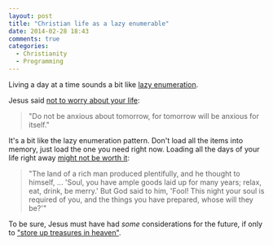 ```yaml
---
layout: post
title: "Christian life as a lazy enumerable"
date: 2014-02-28 18:43
comments: true
categories:
  - Christianity
  - Programming
---
```


Living a day at a time sounds a bit like [lazy enumeration](http://ruby-doc.org/core-2.0/Enumerable.html#method-i-lazy).

<!-- more -->

Jesus said [not to worry about your life](http://www.esvbible.org/Matthew%2B6%253A25-34/):

> "Do not be anxious about tomorrow, for tomorrow will be anxious for itself."

It's a bit like the lazy enumeration pattern. Don't load all the items into memory, just load the one you need right now. Loading all the days of your life right away [might not be worth it](http://www.esvbible.org/Luke%2B12%253A13-21/):

> "The land of a rich man produced plentifully, and he thought to himself, ...  'Soul, you have ample goods laid up for many years; relax, eat, drink, be merry.' But God said to him, 'Fool! This night your soul is required of you, and the things you have prepared, whose will they be?'"

To be sure, Jesus must have had _some_ considerations for the future, if only to ["store up treasures in heaven"](http://www.esvbible.org/Matthew%2B6%253A19-21/).
